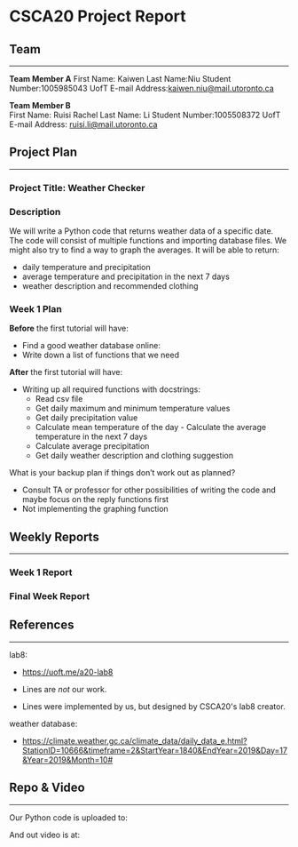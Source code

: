 # CSCA20 Project Report

## Team

--------

**Team Member A** 
First Name: Kaiwen
Last Name:Niu
Student Number:1005985043
UofT E-mail Address:kaiwen.niu@mail.utoronto.ca  

**Team Member B**  
First Name: Ruisi Rachel
Last Name: Li
Student Number:1005508372
UofT E-mail Address: ruisi.li@mail.utoronto.ca  

## Project Plan

--------

### Project Title: Weather Checker

### Description

We will write a Python code that returns weather data of a specific date. 
The code will consist of multiple functions and importing database files.
We might also try to find a way to graph the averages.
It will be able to return:
- daily temperature and precipitation
- average temperature and precipitation in the next 7 days
- weather description and recommended clothing 

### Week 1 Plan

**Before** the first tutorial will have:

- Find a good weather database online:
- Write down a list of functions that we need

**After** the first tutorial will have:

- Writing up all required functions with docstrings:
  - Read csv file
  - Get daily maximum and minimum temperature values
  - Get daily precipitation value
  - Calculate mean temperature of the day
        - Calculate the average temperature in the next 7 days
  - Calculate average precipitation
  - Get daily weather description and clothing suggestion 

What is your backup plan if things don’t work out as planned?

- Consult TA or professor for other possibilities of writing the code and maybe focus on the reply functions first
- Not implementing the graphing function 

## Weekly Reports

-----------------

### Week 1 Report


### Final Week Report



## References

-------------

lab8:
- https://uoft.me/a20-lab8

- Lines are *not* our work.
- Lines were implemented by us, but designed by CSCA20's lab8 creator.

weather database:
- https://climate.weather.gc.ca/climate_data/daily_data_e.html?StationID=10666&timeframe=2&StartYear=1840&EndYear=2019&Day=17&Year=2019&Month=10#

## Repo & Video

---------------

Our Python code is uploaded to:

And out video is at:
